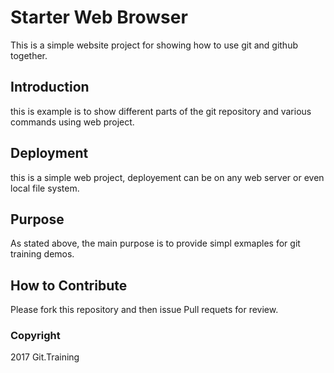 # Starter Web Browser

This is a simple website project for
showing how to use git and github together.

## Introduction

this is example is to show different parts 
of the git repository and various commands
using web project.

## Deployment

this is a simple web project, deployement can be
on any web server or even local file system.

## Purpose

As stated above, the main purpose is to provide simpl exmaples 
for git training demos.

## How to Contribute

Please fork this repository and then issue 	Pull requets for review.

### Copyright	

2017  Git.Training